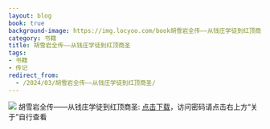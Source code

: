 ```yaml
---
layout: blog
book: true
background-image: https://img.locyoo.com/book胡雪岩全传——从钱庄学徒到红顶商圣.jpg
category: 书籍
title: 胡雪岩全传——从钱庄学徒到红顶商圣
tags:
- 书籍
- 传记
redirect_from:
  - /2024/03/胡雪岩全传——从钱庄学徒到红顶商圣/
---
```

![](https://img.locyoo.com/book胡雪岩全传——从钱庄学徒到红顶商圣.jpg)
胡雪岩全传——从钱庄学徒到红顶商圣: <a name = "ref1" href="https://url18.ctfile.com/f/50983618-1323174865-4da992?p=3619">点击下载</a>，访问密码请点击右上方“关于”自行查看